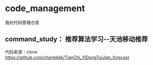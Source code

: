 # code_management
我的代码管理仓库
## command_study： 推荐算法学习--天池移动推荐
代码来源：clone https://github.com/chenkkkk/TianChi_YiDongTuiJian_forecast
